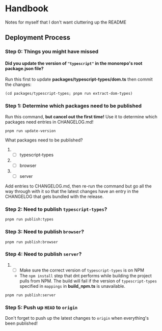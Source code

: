 # Handbook

Notes for myself that I don't want cluttering up the README

## Deployment Process

### Step 0: Things you might have missed

#### Did you update the version of `"typescript"` in the monorepo's root **package.json** file?

Run this first to update **packages/typescript-types/dom.ts** then commit the changes:

```
(cd packages/typescript-types; pnpm run extract-dom-types)
```

### Step 1: Determine which packages need to be published

Run this command, **but cancel out the first time!** Use it to determine which packages need entries
in CHANGELOG.md!

```
pnpm run update-version
```

What packages need to be published?

1.
   - [ ] typescript-types
1.
   - [ ] browser
1.
   - [ ] server

Add entries to CHANGELOG.md, then re-run the command but go all the way through with it so that the
latest changes have an entry in the CHANGELOG that gets bundled with the release.

### Step 2: Need to publish `typescript-types`?

```
pnpm run publish:types
```

### Step 3: Need to publish `browser`?

```
pnpm run publish:browser
```

### Step 4: Need to publish `server`?

1.
   - [ ] Make sure the correct version of `typescript-types` is on NPM
   - The `npm install` step that dnt performs while building the project pulls from NPM. The build
     will fail if the version of `typescript-types` specified in `mappings` in **build_npm.ts** is
     unavailable.

```
pnpm run publish:server
```

### Step 5: Push up `HEAD` to `origin`

Don't forget to push up the latest changes to `origin` when everything's been published!

